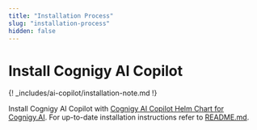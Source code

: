 ```yaml
---
title: "Installation Process"
slug: "installation-process"
hidden: false 
---
```


# Install Cognigy AI Copilot

{! _includes/ai-copilot/installation-note.md !}

Install Cognigy AI Copilot with [Cognigy AI Copilot Helm Chart for Cognigy.AI](https://github.com/Cognigy/cognigy-agent-assist-helm-chart). For up-to-date installation instructions refer to [README.md](https://github.com/Cognigy/cognigy-agent-assist-helm-chart#readme).
